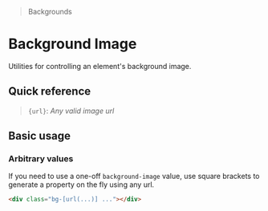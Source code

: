 > Backgrounds

# Background Image

Utilities for controlling an element's background image.

## Quick reference

<qr-table />

> `{url}`: _Any valid image url_

## Basic usage

### Arbitrary values
If you need to use a one-off `background-image` value, use square brackets to generate a property on the fly using any url.

<container class="h-144 bg-cover bg-center bg-no-repeat bg-[url(20s-scientists.jpg)]">
</container>

```html
<div class="bg-[url(...)] ..."></div>
```

